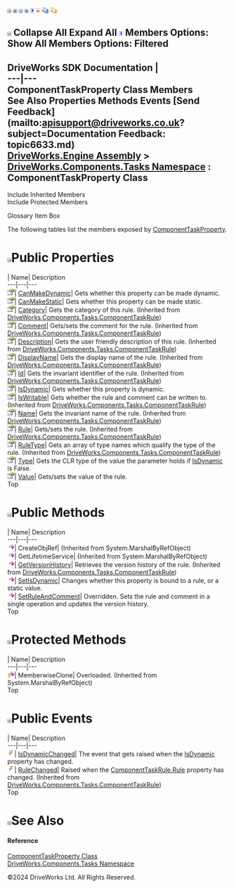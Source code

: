 ![](dotnetimages/collapse.gif) ![](dotnetimages/expand.gif) ![](dotnetimages/collapse.gif) ![](dotnetimages/expand.gif) ![](dotnetimages/drpdown.gif) ![](dotnetimages/drpdown_orange.gif) ![](dotnetimages/copycode.gif) ![](dotnetimages/copycodeHighlight.gif)

![](dotnetimages/collapse.gif) Collapse All Expand All ![](dotnetimages/drpdown.gif) Members Options: Show All  Members Options: Filtered   
---  
DriveWorks SDK Documentation  |   
---|---  
ComponentTaskProperty Class Members   
See Also Properties Methods Events [Send Feedback](mailto:apisupport@driveworks.co.uk?subject=Documentation Feedback: topic6633.md)  
[DriveWorks.Engine Assembly](topic2156.md) > [DriveWorks.Components.Tasks Namespace](topic6391.md) : ComponentTaskProperty Class  
---  
  
Include Inherited Members    
Include Protected Members  


Glossary Item Box

The following tables list the members exposed by [ComponentTaskProperty](topic6633.md).

# ![](dotnetimages/collapse.gif)Public Properties

| Name| Description  
---|---|---  
![Public Property](dotnetimages/publicProperty.gif)| [CanMakeDynamic](topic6641.md)| Gets whether this property can be made dynamic.   
![Public Property](dotnetimages/publicProperty.gif)| [CanMakeStatic](topic6642.md)| Gets whether this property can be made static.   
![Public Property](dotnetimages/publicProperty.gif)| [Category](topic6712.md)| Gets the category of this rule. (Inherited from [DriveWorks.Components.Tasks.ComponentTaskRule](topic6704.md))  
![Public Property](dotnetimages/publicProperty.gif)| [Comment](topic6713.md)| Gets/sets the comment for the rule. (Inherited from [DriveWorks.Components.Tasks.ComponentTaskRule](topic6704.md))  
![Public Property](dotnetimages/publicProperty.gif)| [Description](topic6714.md)| Gets the user friendly description of this rule. (Inherited from [DriveWorks.Components.Tasks.ComponentTaskRule](topic6704.md))  
![Public Property](dotnetimages/publicProperty.gif)| [DisplayName](topic6715.md)| Gets the display name of the rule. (Inherited from [DriveWorks.Components.Tasks.ComponentTaskRule](topic6704.md))  
![Public Property](dotnetimages/publicProperty.gif)| [Id](topic6716.md)| Gets the invariant identifier of the rule. (Inherited from [DriveWorks.Components.Tasks.ComponentTaskRule](topic6704.md))  
![Public Property](dotnetimages/publicProperty.gif)| [IsDynamic](topic6643.md)| Gets whether this property is dynamic.   
![Public Property](dotnetimages/publicProperty.gif)| [IsWritable](topic6717.md)| Gets whether the rule and comment can be written to. (Inherited from [DriveWorks.Components.Tasks.ComponentTaskRule](topic6704.md))  
![Public Property](dotnetimages/publicProperty.gif)| [Name](topic6718.md)| Gets the invariant name of the rule. (Inherited from [DriveWorks.Components.Tasks.ComponentTaskRule](topic6704.md))  
![Public Property](dotnetimages/publicProperty.gif)| [Rule](topic6719.md)| Gets/sets the rule. (Inherited from [DriveWorks.Components.Tasks.ComponentTaskRule](topic6704.md))  
![Public Property](dotnetimages/publicProperty.gif)| [RuleType](topic6720.md)| Gets an array of type names which qualify the type of the rule. (Inherited from [DriveWorks.Components.Tasks.ComponentTaskRule](topic6704.md))  
![Public Property](dotnetimages/publicProperty.gif)| [Type](topic6644.md)| Gets the CLR type of the value the parameter holds if [IsDynamic](topic6643.md) is False.   
![Public Property](dotnetimages/publicProperty.gif)| [Value](topic6645.md)| Gets/sets the value of the rule.   
Top

# ![](dotnetimages/collapse.gif)Public Methods

| Name| Description  
---|---|---  
![Public Method](dotnetimages/publicMethod.gif)| CreateObjRef|  (Inherited from System.MarshalByRefObject)  
![Public Method](dotnetimages/publicMethod.gif)| GetLifetimeService|  (Inherited from System.MarshalByRefObject)  
![Public Method](dotnetimages/publicMethod.gif)| [GetVersionHistory](topic6710.md)| Retrieves the version history of the rule. (Inherited from [DriveWorks.Components.Tasks.ComponentTaskRule](topic6704.md))  
![Public Method](dotnetimages/publicMethod.gif)| [SetIsDynamic](topic6639.md)| Changes whether this property is bound to a rule, or a static value.   
![Public Method](dotnetimages/publicMethod.gif)| [SetRuleAndComment](topic6640.md)| Overridden. Sets the rule and comment in a single operation and updates the version history.   
Top

# ![](dotnetimages/collapse.gif)Protected Methods

| Name| Description  
---|---|---  
![Protected Method](dotnetimages/protectedMethod.gif)| MemberwiseClone| Overloaded. (Inherited from System.MarshalByRefObject)  
Top

# ![](dotnetimages/collapse.gif)Public Events

| Name| Description  
---|---|---  
![Public Event](dotnetimages/publicEvent.gif)| [IsDynamicChanged](topic6646.md)| The event that gets raised when the [IsDynamic](topic6643.md) property has changed.   
![Public Event](dotnetimages/publicEvent.gif)| [RuleChanged](topic6722.md)| Raised when the [ComponentTaskRule.Rule](topic6719.md) property has changed. (Inherited from [DriveWorks.Components.Tasks.ComponentTaskRule](topic6704.md))  
Top

# ![](dotnetimages/collapse.gif)See Also

#### Reference

[ComponentTaskProperty Class](topic6633.md)   
[DriveWorks.Components.Tasks Namespace](topic6391.md)

©2024 DriveWorks Ltd. All Rights Reserved.
